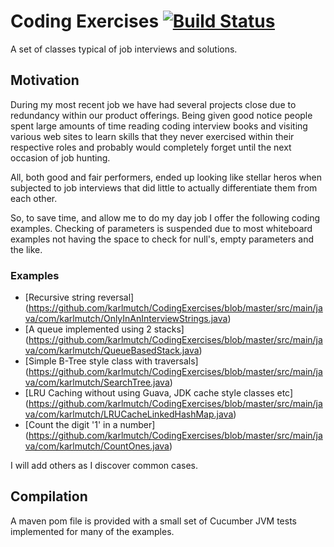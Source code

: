 Coding Exercises  [![Build Status](https://travis-ci.org/karlmutch/CodingExercises.svg?branch=master)](https://travis-ci.org/karlmutch/CodingExercises)
================

A set of classes typical of job interviews and solutions.

Motivation
----------

During my most recent job we have had several projects close due to redundancy within our product offerings.  Being given good notice people spent large amounts of time reading coding interview books and visiting various web sites to learn skills that they never exercised within their respective roles and probably would completely forget until the next occasion of job hunting.

All, both good and fair performers, ended up looking like stellar heros when subjected to job interviews that did little to actually differentiate them from each other.

So, to save time, and allow me to do my day job I offer the following coding examples.  Checking of parameters is suspended due to most whiteboard examples not having the space to check for null's, empty parameters and the like.

### Examples

* [Recursive string reversal] (https://github.com/karlmutch/CodingExercises/blob/master/src/main/java/com/karlmutch/OnlyInAnInterviewStrings.java)
* [A queue implemented using 2 stacks] (https://github.com/karlmutch/CodingExercises/blob/master/src/main/java/com/karlmutch/QueueBasedStack.java)
* [Simple B-Tree style class with traversals] (https://github.com/karlmutch/CodingExercises/blob/master/src/main/java/com/karlmutch/SearchTree.java)
* [LRU Caching without using Guava, JDK cache style classes etc] (https://github.com/karlmutch/CodingExercises/blob/master/src/main/java/com/karlmutch/LRUCacheLinkedHashMap.java)
* [Count the digit '1' in a number] (https://github.com/karlmutch/CodingExercises/blob/master/src/main/java/com/karlmutch/CountOnes.java)

I will add others as I discover common cases.

Compilation
-----------

A maven pom file is provided with a small set of Cucumber JVM tests implemented for many of the examples.